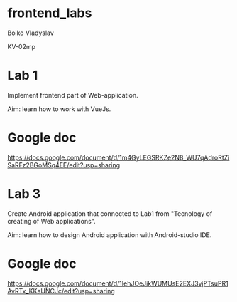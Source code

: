 # frontend_labs

Boiko Vladyslav

KV-02mp


# Lab 1

Implement frontend part of Web-application.

Aim: learn how to work with VueJs.

# Google doc

https://docs.google.com/document/d/1m4GyLEGSRKZe2N8_WU7qAdroRtZiSaRFz2BGoMSq4EE/edit?usp=sharing


# Lab 3

Create Android application that connected to Lab1 from "Tecnology of creating of Web applications".

Aim: learn how to design Android application with Android-studio IDE.

# Google doc

https://docs.google.com/document/d/1IehJOeJikWUMUsE2EXJ3vjPTsuPR1AvRTx_KKaUNCJc/edit?usp=sharing
